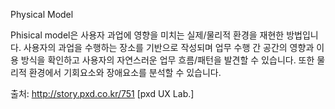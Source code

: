 Physical Model

Phisical model은 사용자 과업에 영향을 미치는 실제/물리적 환경을 재현한 방법입니다. 사용자의 과업을 수행하는 장소를 기반으로 작성되며 업무 수행 간 공간의 영향과 이용 방식을 확인하고 사용자의 자연스러운 업무 흐름/패턴을 발견할 수 있습니다. 또한 물리적 환경에서 기회요소와 장애요소를 분석할 수 있습니다.

출처: http://story.pxd.co.kr/751 [pxd UX Lab.]